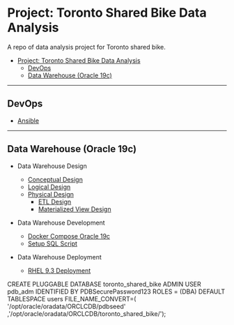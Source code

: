 # Project: Toronto Shared Bike Data Analysis

A repo of data analysis project for Toronto shared bike.

- [Project: Toronto Shared Bike Data Analysis](#project-toronto-shared-bike-data-analysis)
  - [DevOps](#devops)
  - [Data Warehouse (Oracle 19c)](#data-warehouse-oracle-19c)

---

## DevOps

- [Ansible](./doc/devops/ansible/ansible.md)

---

## Data Warehouse (Oracle 19c)

- Data Warehouse Design

  - [Conceptual Design](./doc/feature-oracledb/dw_design/conceptual_design/conceptual_design.md)
  - [Logical Design](./doc/feature-oracledb/dw_design/logical_design/logical_design.md)
  - [Physical Design](./doc/feature-oracledb/dw_design/physical_design/physical_design.md)
    - [ETL Design](./doc/feature-oracledb/dw_design/etl_design/etl_design.md)
    - [Materialized View Design](./doc/feature-oracledb/dw_design/mv_design/mv_design.md)

- Data Warehouse Development

  - [Docker Compose Oracle 19c](./doc/feature-oracledb/dw_development/docker-compose/docker-compose.md)
  - [Setup SQL Script](./doc/feature-oracledb/dw_development/setup_script/setup_script.md)

- Data Warehouse Deployment
  - [RHEL 9.3 Deployment](./doc/feature-oracledb/dw_development/rhel_deploy/rhel_deploy.md)

CREATE PLUGGABLE DATABASE toronto_shared_bike
ADMIN USER pdb_adm IDENTIFIED BY PDBSecurePassword123
ROLES = (DBA)
DEFAULT TABLESPACE users
FILE_NAME_CONVERT=(
'/opt/oracle/oradata/ORCLCDB/pdbseed'
,'/opt/oracle/oradata/ORCLCDB/toronto_shared_bike/');
